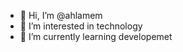 - 👋 Hi, I’m @ahlamem
- 👀 I’m interested in technology
- 🌱 I’m currently learning developemet


<!---
ahlamem/ahlamem is a ✨ special ✨ repository because its `README.md` (this file) appears on your GitHub profile.
You can click the Preview link to take a look at your changes.
--->
